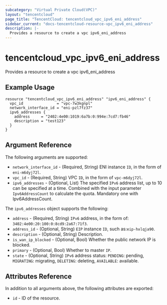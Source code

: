 ```yaml
---
subcategory: "Virtual Private Cloud(VPC)"
layout: "tencentcloud"
page_title: "TencentCloud: tencentcloud_vpc_ipv6_eni_address"
sidebar_current: "docs-tencentcloud-resource-vpc_ipv6_eni_address"
description: |-
  Provides a resource to create a vpc ipv6_eni_address
---
```


# tencentcloud_vpc_ipv6_eni_address

Provides a resource to create a vpc ipv6_eni_address

## Example Usage

```hcl
resource "tencentcloud_vpc_ipv6_eni_address" "ipv6_eni_address" {
  vpc_id               = "vpc-7w3kgnpl"
  network_interface_id = "eni-pzl7fz37"
  ipv6_addresses {
    address     = "2402:4e00:1019:6a7b:0:994e:7cd7:fb46"
    description = "test123"
  }
}
```

## Argument Reference

The following arguments are supported:

* `network_interface_id` - (Required, String) ENI instance `ID`, in the form of `eni-m6dyj72l`.
* `vpc_id` - (Required, String) VPC `ID`, in the form of `vpc-m6dyj72l`.
* `ipv6_addresses` - (Optional, List) The specified `IPv6` address list, up to 10 can be specified at a time. Combined with the input parameter `Ipv6AddressCount` to calculate the quota. Mandatory one with Ipv6AddressCount.

The `ipv6_addresses` object supports the following:

* `address` - (Required, String) `IPv6` address, in the form of: `3402:4e00:20:100:0:8cd9:2a67:71f3`.
* `address_id` - (Optional, String) `EIP` instance `ID`, such as:`eip-hxlqja90`.
* `description` - (Optional, String) Description.
* `is_wan_ip_blocked` - (Optional, Bool) Whether the public network IP is blocked.
* `primary` - (Optional, Bool) Whether to master `IP`.
* `state` - (Optional, String) `IPv6` address status: `PENDING`: pending, `MIGRATING`: migrating, `DELETING`: deleting, `AVAILABLE`: available.

## Attributes Reference

In addition to all arguments above, the following attributes are exported:

* `id` - ID of the resource.



